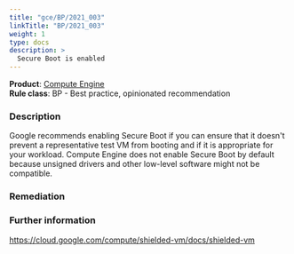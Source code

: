 ```yaml
---
title: "gce/BP/2021_003"
linkTitle: "BP/2021_003"
weight: 1
type: docs
description: >
  Secure Boot is enabled
---
```


**Product**: [Compute Engine](https://cloud.google.com/compute)\
**Rule class**: BP - Best practice, opinionated recommendation

### Description

Google recommends enabling Secure Boot if you can ensure that it doesn't
prevent a representative test VM from booting and if it is appropriate
for your workload. Compute Engine does not enable Secure Boot by default
because unsigned drivers and other low-level software might not be compatible.

### Remediation

### Further information

https://cloud.google.com/compute/shielded-vm/docs/shielded-vm
